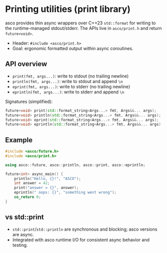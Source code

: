 # Printing utilities (print library)

asco provides thin async wrappers over C++23 `std::format` for writing to the runtime-managed stdout/stderr. The APIs live in `asco/print.h` and return `future<void>`.

- Header: `#include <asco/print.h>`
- Goal: ergonomic formatted output within async coroutines.

## API overview

- `print(fmt, args...)`: write to stdout (no trailing newline)
- `println(fmt, args...)`: write to stdout and append `\n`
- `eprint(fmt, args...)`: write to stderr (no trailing newline)
- `eprintln(fmt, args...)`: write to stderr and append `\n`

Signatures (simplified):

```cpp
future<void> print(std::format_string<Args...> fmt, Args&&... args);
future<void> println(std::format_string<Args...> fmt, Args&&... args);
future<void> eprint(std::format_string<Args...> fmt, Args&&... args);
future<void> eprintln(std::format_string<Args...> fmt, Args&&... args);
```

## Example

```cpp
#include <asco/future.h>
#include <asco/print.h>

using asco::future, asco::println, asco::print, asco::eprintln;

future<int> async_main() {
    println("Hello, {}!", "ASCO");
    int answer = 42;
    print("answer = {}", answer);
    eprintln(" oops: {}", "something went wrong");
    co_return 0;
}
```

## vs std::print

- `std::print`/`std::println` are synchronous and blocking; asco versions are async.
- Integrated with asco runtime I/O for consistent async behavior and testing.
